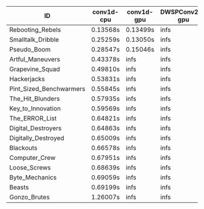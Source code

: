 |ID|conv1d-cpu|conv1d-gpu|DWSPConv2D-gpu|gemm-gpu|avg|
|-|-|-|-|-|-|
|Rebooting_Rebels|0.13568s|0.13499s|infs|2.21930s|infs|
|Smalltalk_Dribble|0.25259s|0.13050s|infs|2.08235s|infs|
|Pseudo_Boom|0.28547s|0.15046s|infs|4.70859s|infs|
|Artful_Maneuvers|0.43378s|infs|infs|4.77819s|infs|
|Grapevine_Squad|0.49810s|infs|infs|4.74652s|infs|
|Hackerjacks|0.53831s|infs|infs|4.91815s|infs|
|Pint_Sized_Benchwarmers|0.55845s|infs|infs|4.78875s|infs|
|The_Hit_Blunders|0.57935s|infs|infs|4.82220s|infs|
|Key_to_Innovation|0.59569s|infs|infs|4.51275s|infs|
|The_ERROR_List|0.64821s|infs|infs|4.77626s|infs|
|Digital_Destroyers|0.64863s|infs|infs|4.42550s|infs|
|Digitally_Destroyed|0.65009s|infs|infs|4.81036s|infs|
|Blackouts|0.66578s|infs|infs|4.65449s|infs|
|Computer_Crew|0.67951s|infs|infs|4.78423s|infs|
|Loose_Screws|0.68639s|infs|infs|4.78977s|infs|
|Byte_Mechanics|0.69059s|infs|infs|4.77292s|infs|
|Beasts|0.69199s|infs|infs|4.76509s|infs|
|Gonzo_Brutes|1.26007s|infs|infs|4.72526s|infs|
